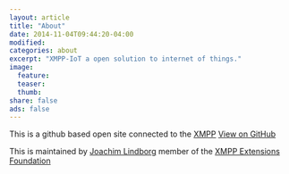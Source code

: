 ```yaml
---
layout: article
title: "About"
date: 2014-11-04T09:44:20-04:00
modified:
categories: about
excerpt: "XMPP-IoT a open solution to internet of things."
image:
  feature:
  teaser:
  thumb:
share: false
ads: false
---
```


This is a github based open site connected to the [XMPP](http://xmpp.org/)  <a href="https://github.com/xmpp-iot/xmpp-iot.github.io" class="btn">View on GitHub</a>

This is maintained by [Joachim Lindborg](http://lsys.se/)  member of the  [XMPP Extensions Foundation](http://xmpp.org/about-xmpp/xsf/xsf-member-list/)

